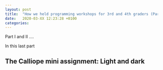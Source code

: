 ```yaml
---
layout: post
title:  "How we held programming workshops for 3rd and 4th graders (Part III)"
date:   2020-03-XX 12:23:28 +0100
categories: 
---
```



Part I and II ....

In this last part 

## The Calliope mini assignment: Light and dark

